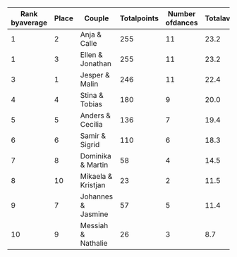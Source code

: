 |Rank byaverage|Place|Couple|Totalpoints|Number ofdances|Totalaverage|
|--|--|--|--|--|--|
|1|2 |Anja & Calle|255|11|23.2|
|1|3 |Ellen & Jonathan|255|11|23.2|
|3 |1 |Jesper & Malin|246|11|22.4|
|4 |4 |Stina & Tobias|180|9 |20.0|
|5 |5 |Anders & Cecilia|136|7 |19.4|
|6 |6 |Samir & Sigrid|110|6 |18.3|
|7 |8 |Dominika & Martin|58|4 |14.5|
|8 |10|Mikaela & Kristjan|23|2 |11.5|
|9 |7 |Johannes & Jasmine|57|5 |11.4|
|10|9 |Messiah & Nathalie|26|3 |8.7|